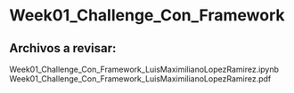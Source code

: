 # Week01_Challenge_Con_Framework

## Archivos a revisar: 
Week01_Challenge_Con_Framework_LuisMaximilianoLopezRamirez.ipynb
Week01_Challenge_Con_Framework_LuisMaximilianoLopezRamirez.pdf
